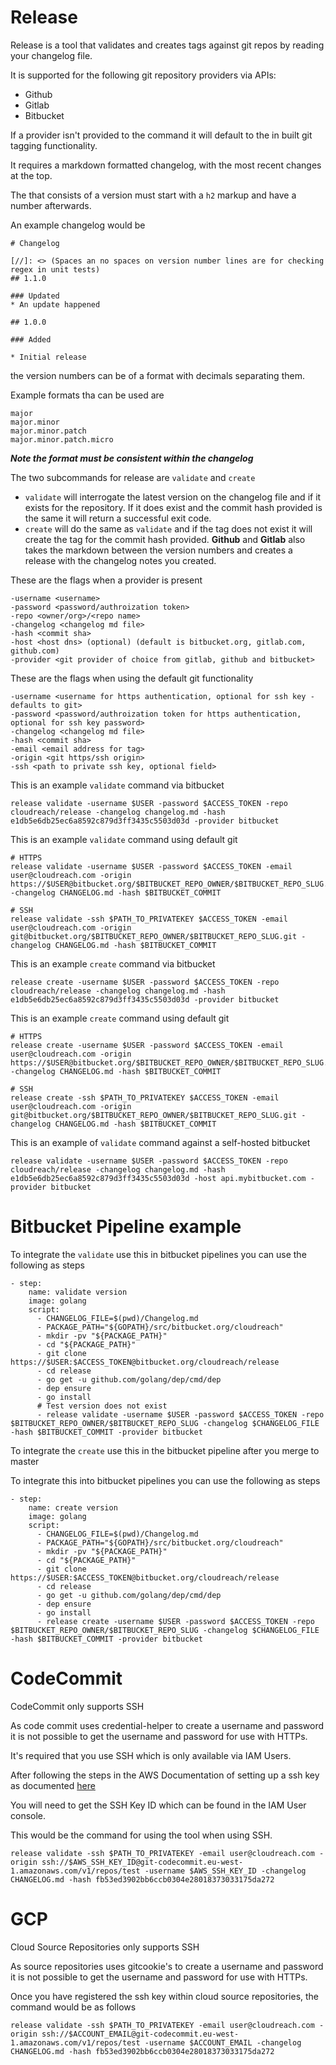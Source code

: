 # Release

Release is a tool that validates and creates tags against git repos by reading your changelog file.

It is supported for the following git repository providers via APIs:

* Github
* Gitlab
* Bitbucket

If a provider isn't provided to the command it will default to the in built git tagging functionality.

It requires a markdown formatted changelog, with the most recent changes at the top.

The that consists of a version must start with a `h2` markup and have a number afterwards.

An example changelog would be 

```
# Changelog

[//]: <> (Spaces an no spaces on version number lines are for checking regex in unit tests)
## 1.1.0

### Updated
* An update happened

## 1.0.0

### Added

* Initial release

```

the version numbers can be of a format with decimals separating them.

Example formats tha can be used are

```
major
major.minor
major.minor.patch
major.minor.patch.micro
```

***Note the format must be consistent within the changelog***

The two subcommands for release are `validate` and `create`
* `validate` will interrogate the latest version on the changelog file and if it exists for the repository.
If it does exist and the commit hash provided is the same it will return a successful exit code.
* `create` will do the same as `validate` and if the tag does not exist it will create the tag for the commit hash provided. **Github** and **Gitlab** also takes the markdown between the version numbers and creates a release with the changelog notes you created.

These are the flags when a provider is present

```
-username <username>
-password <password/authroization token> 
-repo <owner/org>/<repo name>
-changelog <changelog md file>
-hash <commit sha>
-host <host dns> (optional) (default is bitbucket.org, gitlab.com, github.com)
-provider <git provider of choice from gitlab, github and bitbucket>
```

These are the flags when using the default git functionality
```
-username <username for https authentication, optional for ssh key - defaults to git>
-password <password/authroization token for https authentication, optional for ssh key password> 
-changelog <changelog md file>
-hash <commit sha>
-email <email address for tag>
-origin <git https/ssh origin>
-ssh <path to private ssh key, optional field>
```


This is an example `validate` command via bitbucket

```
release validate -username $USER -password $ACCESS_TOKEN -repo cloudreach/release -changelog changelog.md -hash e1db5e6db25ec6a8592c879d3ff3435c5503d03d -provider bitbucket
```
This is an example `validate` command using default git
```
# HTTPS
release validate -username $USER -password $ACCESS_TOKEN -email user@cloudreach.com -origin https://$USER@bitbucket.org/$BITBUCKET_REPO_OWNER/$BITBUCKET_REPO_SLUG.git -changelog CHANGELOG.md -hash $BITBUCKET_COMMIT

# SSH
release validate -ssh $PATH_TO_PRIVATEKEY $ACCESS_TOKEN -email user@cloudreach.com -origin git@bitbucket.org/$BITBUCKET_REPO_OWNER/$BITBUCKET_REPO_SLUG.git -changelog CHANGELOG.md -hash $BITBUCKET_COMMIT
```

This is an example `create` command via bitbucket

```
release create -username $USER -password $ACCESS_TOKEN -repo cloudreach/release -changelog changelog.md -hash e1db5e6db25ec6a8592c879d3ff3435c5503d03d -provider bitbucket
```
This is an example `create` command using default git
```
# HTTPS
release create -username $USER -password $ACCESS_TOKEN -email user@cloudreach.com -origin https://$USER@bitbucket.org/$BITBUCKET_REPO_OWNER/$BITBUCKET_REPO_SLUG.git -changelog CHANGELOG.md -hash $BITBUCKET_COMMIT

# SSH
release create -ssh $PATH_TO_PRIVATEKEY $ACCESS_TOKEN -email user@cloudreach.com -origin git@bitbucket.org/$BITBUCKET_REPO_OWNER/$BITBUCKET_REPO_SLUG.git -changelog CHANGELOG.md -hash $BITBUCKET_COMMIT

```

This is an example of `validate` command against a self-hosted bitbucket
```
release validate -username $USER -password $ACCESS_TOKEN -repo cloudreach/release -changelog changelog.md -hash e1db5e6db25ec6a8592c879d3ff3435c5503d03d -host api.mybitbucket.com -provider bitbucket
```

# Bitbucket Pipeline example
To integrate the `validate` use this in bitbucket pipelines you can use the following as steps

```
- step:
    name: validate version
    image: golang
    script:
      - CHANGELOG_FILE=$(pwd)/Changelog.md
      - PACKAGE_PATH="${GOPATH}/src/bitbucket.org/cloudreach"
      - mkdir -pv "${PACKAGE_PATH}"
      - cd "${PACKAGE_PATH}"
      - git clone https://$USER:$ACCESS_TOKEN@bitbucket.org/cloudreach/release
      - cd release
      - go get -u github.com/golang/dep/cmd/dep
      - dep ensure
      - go install
      # Test version does not exist
      - release validate -username $USER -password $ACCESS_TOKEN -repo $BITBUCKET_REPO_OWNER/$BITBUCKET_REPO_SLUG -changelog $CHANGELOG_FILE -hash $BITBUCKET_COMMIT -provider bitbucket

```

To integrate the `create` use this in the bitbucket pipeline after you merge to master

To integrate this into bitbucket pipelines you can use the following as steps

```
- step:
    name: create version
    image: golang
    script:
      - CHANGELOG_FILE=$(pwd)/Changelog.md
      - PACKAGE_PATH="${GOPATH}/src/bitbucket.org/cloudreach"
      - mkdir -pv "${PACKAGE_PATH}"
      - cd "${PACKAGE_PATH}"
      - git clone https://$USER:$ACCESS_TOKEN@bitbucket.org/cloudreach/release
      - cd release
      - go get -u github.com/golang/dep/cmd/dep
      - dep ensure
      - go install
      - release create -username $USER -password $ACCESS_TOKEN -repo $BITBUCKET_REPO_OWNER/$BITBUCKET_REPO_SLUG -changelog $CHANGELOG_FILE -hash $BITBUCKET_COMMIT -provider bitbucket
```

# CodeCommit
CodeCommit only supports SSH

As code commit uses credential-helper to create a username and password it is not possible to get
the username and password for use with HTTPs.

It's required that you use SSH which is only available via IAM Users.

After following the steps in the AWS Documentation of setting up a ssh key as documented [here](https://docs.aws.amazon.com/codecommit/latest/userguide/setting-up-ssh-unixes.html#setting-up-ssh-unixes-keys)

You will need to get the SSH Key ID which can be found in the IAM User console.

This would be the command for using the tool when using SSH.
```
release validate -ssh $PATH_TO_PRIVATEKEY -email user@cloudreach.com -origin ssh://$AWS_SSH_KEY_ID@git-codecommit.eu-west-1.amazonaws.com/v1/repos/test -username $AWS_SSH_KEY_ID -changelog CHANGELOG.md -hash fb53ed3902bb6ccb0304e28018373033175da272
```

# GCP
Cloud Source Repositories only supports SSH

As source repositories uses gitcookie's to create a username and password it is not possible to get
the username and password for use with HTTPs.

Once you have registered the ssh key within cloud source repositories, the command  would be as follows
```
release validate -ssh $PATH_TO_PRIVATEKEY -email user@cloudreach.com -origin ssh://$ACCOUNT_EMAIL@git-codecommit.eu-west-1.amazonaws.com/v1/repos/test -username $ACCOUNT_EMAIL -changelog CHANGELOG.md -hash fb53ed3902bb6ccb0304e28018373033175da272
```
